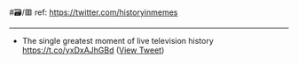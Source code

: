 #🗃/🟥 
ref: 
https://twitter.com/historyinmemes

---

- The single greatest moment of live television history https://t.co/yxDxAJhGBd ([View Tweet](https://twitter.com/historyinmemes/status/1598016887752863745))

